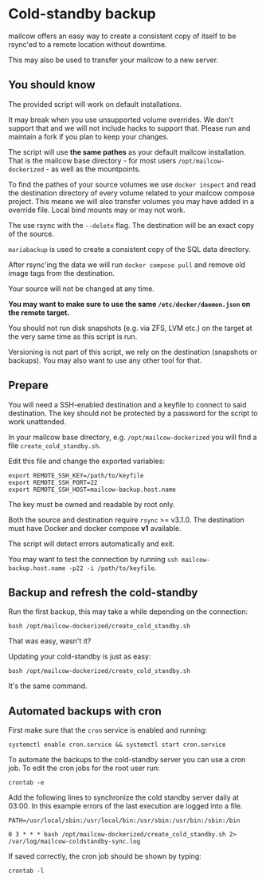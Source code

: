 # Cold-standby backup

mailcow offers an easy way to create a consistent copy of itself to be rsync'ed to a remote location without downtime.

This may also be used to transfer your mailcow to a new server.

## You should know

The provided script will work on default installations.

It may break when you use unsupported volume overrides. We don't support that and we will not include hacks to support that. Please run and maintain a fork if you plan to keep your changes.

The script will use **the same pathes** as your default mailcow installation. That is the mailcow base directory - for most users `/opt/mailcow-dockerized` - as well as the mountpoints.

To find the pathes of your source volumes we use `docker inspect` and read the destination directory of every volume related to your mailcow compose project. This means we will also transfer volumes you may have added in a override file. Local bind mounts may or may not work.

The use rsync with the `--delete` flag. The destination will be an exact copy of the source.

`mariabackup` is used to create a consistent copy of the SQL data directory.

After rsync'ing the data we will run `docker compose pull` and remove old image tags from the destination.

Your source will not be changed at any time.

**You may want to make sure to use the same `/etc/docker/daemon.json` on the remote target.**

You should not run disk snapshots (e.g. via ZFS, LVM etc.) on the target at the very same time as this script is run.

Versioning is not part of this script, we rely on the destination (snapshots or backups). You may also want to use any other tool for that.

## Prepare

You will need a SSH-enabled destination and a keyfile to connect to said destination. The key should not be protected by a password for the script to work unattended.

In your mailcow base directory, e.g. `/opt/mailcow-dockerized` you will find a file `create_cold_standby.sh`.

Edit this file and change the exported variables:

```
export REMOTE_SSH_KEY=/path/to/keyfile
export REMOTE_SSH_PORT=22
export REMOTE_SSH_HOST=mailcow-backup.host.name
```

The key must be owned and readable by root only.

Both the source and destination require `rsync` >= v3.1.0.
The destination must have Docker and docker compose **v1** available.

The script will detect errors automatically and exit.

You may want to test the connection by running `ssh mailcow-backup.host.name -p22 -i /path/to/keyfile`.

## Backup and refresh the cold-standby

Run the first backup, this may take a while depending on the connection:

```
bash /opt/mailcow-dockerized/create_cold_standby.sh
```

That was easy, wasn't it?

Updating your cold-standby is just as easy:

```
bash /opt/mailcow-dockerized/create_cold_standby.sh
```

It's the same command.

## Automated backups with cron

First make sure that the `cron` service is enabled and running:

```
systemctl enable cron.service && systemctl start cron.service
```

To automate the backups to the cold-standby server you can use a cron job. To edit the cron jobs for the root user run:

```
crontab -e
```

Add the following lines to synchronize the cold standby server daily at 03:00. In this example errors of the last execution are logged into a file.

```
PATH=/usr/local/sbin:/usr/local/bin:/usr/sbin:/usr/bin:/sbin:/bin

0 3 * * * bash /opt/mailcow-dockerized/create_cold_standby.sh 2> /var/log/mailcow-coldstandby-sync.log
```

If saved correctly, the cron job should be shown by typing:

```
crontab -l
```